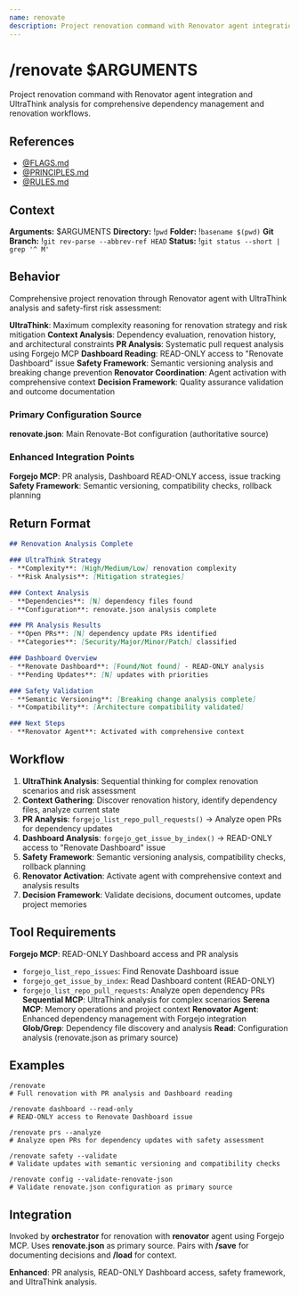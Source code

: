 ```yaml
---
name: renovate
description: Project renovation command with Renovator agent integration and UltraThink analysis
---
```


# /renovate $ARGUMENTS

Project renovation command with Renovator agent integration and UltraThink analysis for comprehensive dependency management and renovation workflows.

## References
- [@FLAGS.md](../FLAGS.md)
- [@PRINCIPLES.md](../PRINCIPLES.md)
- [@RULES.md](../RULES.md)

## Context
**Arguments:** $ARGUMENTS
**Directory:** !`pwd`
**Folder:** !`basename $(pwd)`
**Git Branch:** !`git rev-parse --abbrev-ref HEAD`
**Status:** !`git status --short | grep '^ M'`

## Behavior

Comprehensive project renovation through Renovator agent with UltraThink analysis and safety-first risk assessment:

**UltraThink**: Maximum complexity reasoning for renovation strategy and risk mitigation
**Context Analysis**: Dependency evaluation, renovation history, and architectural constraints
**PR Analysis**: Systematic pull request analysis using Forgejo MCP
**Dashboard Reading**: READ-ONLY access to "Renovate Dashboard" issue
**Safety Framework**: Semantic versioning analysis and breaking change prevention
**Renovator Coordination**: Agent activation with comprehensive context
**Decision Framework**: Quality assurance validation and outcome documentation

### Primary Configuration Source
**renovate.json**: Main Renovate-Bot configuration (authoritative source)

### Enhanced Integration Points
**Forgejo MCP**: PR analysis, Dashboard READ-ONLY access, issue tracking
**Safety Framework**: Semantic versioning, compatibility checks, rollback planning

## Return Format

```markdown
## Renovation Analysis Complete

### UltraThink Strategy
- **Complexity**: [High/Medium/Low] renovation complexity
- **Risk Analysis**: [Mitigation strategies]

### Context Analysis
- **Dependencies**: [N] dependency files found
- **Configuration**: renovate.json analysis complete

### PR Analysis Results
- **Open PRs**: [N] dependency update PRs identified
- **Categories**: [Security/Major/Minor/Patch] classified

### Dashboard Overview
- **Renovate Dashboard**: [Found/Not found] - READ-ONLY analysis
- **Pending Updates**: [N] updates with priorities

### Safety Validation
- **Semantic Versioning**: [Breaking change analysis complete]
- **Compatibility**: [Architecture compatibility validated]

### Next Steps
- **Renovator Agent**: Activated with comprehensive context
```

## Workflow

1. **UltraThink Analysis**: Sequential thinking for complex renovation scenarios and risk assessment
2. **Context Gathering**: Discover renovation history, identify dependency files, analyze current state
3. **PR Analysis**: `forgejo_list_repo_pull_requests()` → Analyze open PRs for dependency updates
4. **Dashboard Analysis**: `forgejo_get_issue_by_index()` → READ-ONLY access to "Renovate Dashboard" issue
5. **Safety Framework**: Semantic versioning analysis, compatibility checks, rollback planning
6. **Renovator Activation**: Activate agent with comprehensive context and analysis results
7. **Decision Framework**: Validate decisions, document outcomes, update project memories

## Tool Requirements

**Forgejo MCP**: READ-ONLY Dashboard access and PR analysis
- `forgejo_list_repo_issues`: Find Renovate Dashboard issue
- `forgejo_get_issue_by_index`: Read Dashboard content (READ-ONLY)
- `forgejo_list_repo_pull_requests`: Analyze open dependency PRs
**Sequential MCP**: UltraThink analysis for complex scenarios
**Serena MCP**: Memory operations and project context
**Renovator Agent**: Enhanced dependency management with Forgejo integration
**Glob/Grep**: Dependency file discovery and analysis
**Read**: Configuration analysis (renovate.json as primary source)

## Examples

```
/renovate
# Full renovation with PR analysis and Dashboard reading

/renovate dashboard --read-only
# READ-ONLY access to Renovate Dashboard issue

/renovate prs --analyze
# Analyze open PRs for dependency updates with safety assessment

/renovate safety --validate
# Validate updates with semantic versioning and compatibility checks

/renovate config --validate-renovate-json
# Validate renovate.json configuration as primary source
```

## Integration

Invoked by **orchestrator** for renovation with **renovator** agent using Forgejo MCP. Uses **renovate.json** as primary source. Pairs with **/save** for documenting decisions and **/load** for context.

**Enhanced**: PR analysis, READ-ONLY Dashboard access, safety framework, and UltraThink analysis.
